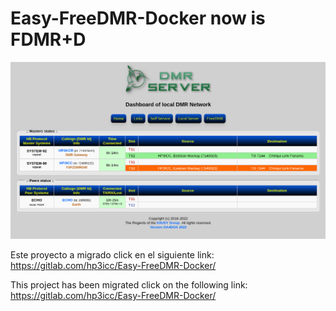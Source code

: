 # Easy-FreeDMR-Docker now is FDMR+D 

 ![alt text](https://raw.githubusercontent.com/hp3icc/Easy-FreeDMR-Docker/main/Easy-FreeDMR-Docker.png)

Este proyecto a migrado click en el siguiente link: https://gitlab.com/hp3icc/Easy-FreeDMR-Docker/

This project has been migrated click on the following link: https://gitlab.com/hp3icc/Easy-FreeDMR-Docker/


